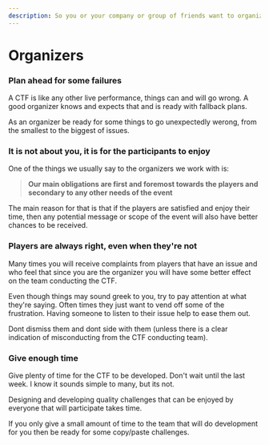 ```yaml
---
description: So you or your company or group of friends want to organize a CTF?
---
```


# Organizers

### Plan ahead for some failures

A CTF is like any other live performance, things can and will go wrong. A good organizer knows and expects that and is ready with fallback plans.

As an organizer be ready for some things to go unexpectedly werong, from the smallest to the biggest of issues.

### It is not about you, it is for the participants to enjoy

One of the things we usually say to the organizers we work with is:

> **Our main obligations are first and foremost towards the players and secondary to any other needs of the event**

The main reason for that is that if the players are satisfied and enjoy their time, then any potential message or scope of the event will also have better chances to be received.

### Players are always right, even when they're not

Many times you will receive complaints from players that have an issue and who feel that since you are the organizer you will have some better effect on the team conducting the CTF.

Even though things may sound greek to you, try to pay attention at what they're saying. Often times they just want to vend off some of the frustration. Having someone to listen to their issue help to ease them out.

Dont dismiss them and dont side with them (unless there is a clear indication of misconducting from the CTF conducting team).

### Give enough time

Give plenty of time for the CTF to be developed. Don't wait until the last week. I know it sounds simple to many, but its not.&#x20;

Designing and developing quality challenges that can be enjoyed by everyone that will participate takes time.&#x20;

If you only give a small amount of time to the team that will do development for you then be ready for some copy/paste challenges.

